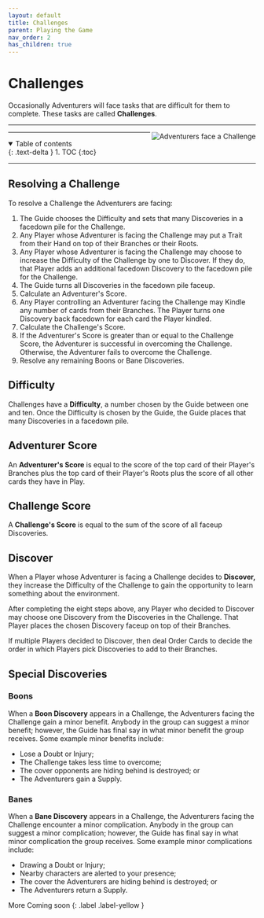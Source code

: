 ```yaml
---
layout: default
title: Challenges
parent: Playing the Game
nav_order: 2
has_children: true
---
```



# Challenges

Occasionally Adventurers will face tasks that are difficult for them to complete. These tasks are called **Challenges**.

---

<img align="right" src="https://plerpsandplerps.github.io/Sprouting-Tales/artwork/Art_Challenge.png" alt="Adventurers face a Challenge">

---

<details open markdown="block">
  <summary>
    Table of contents
  </summary>
  {: .text-delta }
1. TOC
{:toc}
</details>

---

## Resolving a Challenge

To resolve a Challenge the Adventurers are facing:
1. The Guide chooses the Difficulty and sets that many Discoveries in a facedown pile for the Challenge. 
2. Any Player whose Adventurer is facing the Challenge may put a Trait from their Hand on top of their Branches or their Roots.
2. Any Player whose Adventurer is facing the Challenge may choose to increase the Difficulty of the Challenge by one to Discover. If they do, that Player adds an additional facedown Discovery to the facedown pile for the Challenge.
3. The Guide turns all Discoveries in the facedown pile faceup.
4. Calculate an Adventurer's Score. 
6. Any Player controlling an Adventurer facing the Challenge may Kindle any number of cards from their Branches. The Player turns one Discovery back facedown for each card the Player kindled.
7. Calculate the Challenge's Score.
8. If the Adventurer's Score is greater than or equal to the Challenge Score, the Adventurer is successful in overcoming the Challenge. Otherwise, the Adventurer fails to overcome the Challenge. 
9. Resolve any remaining Boons or Bane Discoveries. 

## Difficulty

Challenges have a **Difficulty**, a number chosen by the Guide between one and ten. Once the Difficulty is chosen by the Guide, the Guide places that many Discoveries in a facedown pile. 

## Adventurer Score

An **Adventurer's Score** is equal to the score of the top card of their Player's Branches plus the top card of their Player's Roots plus the score of all other cards they have in Play. 

## Challenge Score

A **Challenge's Score** is equal to the sum of the score of all faceup Discoveries.

## Discover

When a Player whose Adventurer is facing a Challenge decides to **Discover,** they increase the Difficulty of the Challenge to gain the opportunity to learn something about the environment. 

After completing the eight steps above, any Player who decided to Discover may choose one Discovery from the Discoveries in the Challenge. That Player places the chosen Discovery faceup on top of their Branches. 

If multiple Players decided to Discover, then deal Order Cards to decide the order in which Players pick Discoveries to add to their Branches. 

## Special Discoveries

### Boons

When a **Boon Discovery** appears in a Challenge, the Adventurers facing the Challenge gain a minor benefit. Anybody in the group can suggest a minor benefit; however, the Guide has final say in what minor benefit the group receives. Some example minor benefits include:
- Lose a Doubt or Injury; 
- The Challenge takes less time to overcome;
- The cover opponents are hiding behind is destroyed; or
- The Adventurers gain a Supply. 

### Banes

When a **Bane Discovery** appears in a Challenge, the Adventurers facing the Challenge encounter a minor complication. Anybody in the group can suggest a minor complication; however, the Guide has final say in what minor complication the group receives. Some example minor complications include: 
- Drawing a Doubt or Injury;
- Nearby characters are alerted to your presence;
- The cover the Adventurers are hiding behind is destroyed; or
- The Adventurers return a Supply. 

<div markdown="1">
More Coming soon
{: .label .label-yellow }
</div>

<!-- 

## Example Challenge Resolution

-->